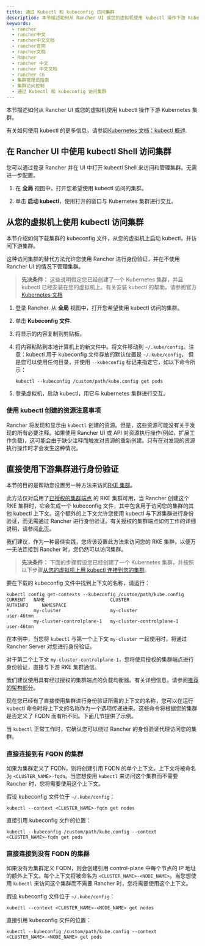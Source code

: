 ```yaml
---
title: 通过 Kubectl 和 kubeconfig 访问集群
description: 本节描述如何从 Rancher UI 或您的虚拟机使用 kubectl 操作下游 Kubernetes 集群。有关如何使用 kubectl 的更多信息，请参阅Kubernetes 文档：kubectl 概述。
keywords:
  - rancher
  - rancher中文
  - rancher中文文档
  - rancher官网
  - rancher文档
  - Rancher
  - rancher 中文
  - rancher 中文文档
  - rancher cn
  - 集群管理员指南
  - 集群访问控制
  - 通过 Kubectl 和 kubeconfig 访问集群
---
```


本节描述如何从 Rancher UI 或您的虚拟机使用 kubectl 操作下游 Kubernetes 集群。

有关如何使用 kubectl 的更多信息，请参阅[Kubernetes 文档：kubectl 概述](https://kubernetes.io/docs/reference/kubectl/overview/).

## 在 Rancher UI 中使用 kubectl Shell 访问集群

您可以通过登录 Rancher 并在 UI 中打开 kubectl Shell 来访问和管理集群。无需进一步配置。

1. 在 **全局** 视图中，打开您希望使用 kubectl 访问的集群。

2. 单击 **启动 kubectl**，使用打开的窗口与 Kubernetes 集群进行交互。

## 从您的虚拟机上使用 kubectl 访问集群

本节介绍如何下载集群的 kubeconfig 文件，从您的虚拟机上启动 kubectl，并访问下游集群。

这种访问集群的替代方法允许您使用 Rancher 进行身份验证，并在不使用 Rancher UI 的情况下管理集群。

> **先决条件：** 这些说明假定您已经创建了一个 Kubernetes 集群，并且 kubectl 已经安装在您的虚拟机上。有关安装 kubectl 的帮助，请参阅官方[Kubernetes 文档](https://kubernetes.io/docs/tasks/tools/install-kubectl/)

1. 登录 Rancher. 从 **全局** 视图中，打开您希望使用 kubectl 访问的集群。
1. 单击 **Kubeconfig 文件**.
1. 将显示的内容复制到剪贴板。
1. 将内容粘贴到本地计算机上的新文件中。将文件移动到 `~/.kube/config`。注意：kubectl 用于 kubeconfig 文件存放的默认位置是 `~/.kube/config`， 但是您可以使用任何目录，并使用 `--kubeconfig` 标记来指定它，如以下命令所示：

   ```
   kubectl --kubeconfig /custom/path/kube.config get pods
   ```

1. 登录虚拟机，启动 kubectl，用它与 kubernetes 集群进行交互。

### 使用 kubectl 创建的资源注意事项

Rancher 将发现和显示由 `kubectl` 创建的资源。但是，这些资源可能没有关于发现的所有必要注释。如果使用 Rancher UI 或 API 对资源执行操作(例如，扩展工作负载)，这可能会由于缺少注释而触发对资源的重新创建。只有在对发现的资源执行操作时才会发生这种情况。

## 直接使用下游集群进行身份验证

本节的目的是帮助您设置另一种方法来访问[RKE 集群](/docs/rancher2.5/cluster-provisioning/rke-clusters/)。

此方法仅对启用了[已授权的集群端点](/docs/rancher2.5/overview/architecture/) 的 RKE 集群可用，当 Rancher 创建这个 RKE 集群时，它会生成一个 kubeconfig 文件，其中包含用于访问您的集群的其他 kubectl 上下文。这个额外的上下文允许您使用 kubectl 与下游集群进行身份验证，而无需通过 Rancher 进行身份验证。有关授权的集群端点如何工作的详细说明，请参阅[此页](/docs/rancher2.5/cluster-admin/cluster-access/ace/)。

我们建议，作为一种最佳实践，您应该设置此方法来访问您的 RKE 集群，以便万一无法连接到 Rancher 时，您仍然可以访问集群。

> **先决条件：** 下面的步骤假设您已经创建了一个 Kubernetes 集群，并按照以下步骤[从您的虚拟机上用 kubectl 连接到您的集群](#从您的虚拟机上使用-kubectl-访问集群)。

要在下载的 kubeconfig 文件中找到上下文的名称，请运行：

```
kubectl config get-contexts --kubeconfig /custom/path/kube.config
CURRENT   NAME                        CLUSTER                     AUTHINFO     NAMESPACE
*         my-cluster                  my-cluster                  user-46tmn
          my-cluster-controlplane-1   my-cluster-controlplane-1   user-46tmn
```

在本例中，当您将 `kubectl` 与第一个上下文 `my-cluster` 一起使用时，将通过 Rancher Server 对您进行身份验证。

对于第二个上下文 `my-cluster-controlplane-1`，您将使用授权的集群端点进行身份验证，直接与下游 RKE 集群通信。

我们建议使用具有经过授权的集群端点的负载均衡器。有关详细信息，请参阅[推荐的架构部分](/docs/rancher2.5/overview/architecture-recommendations/)。

现在您已经有了直接使用集群进行身份验证所需的上下文的名称，您可以在运行 kubectl 命令时将上下文的名称作为一个选项传递进来。这些命令将根据您的集群是否定义了 FQDN 而有所不同。下面几节提供了示例。

当 `kubectl` 正常工作时，它确认您可以绕过 Rancher 的身份验证代理访问您的集群。

### 直接连接到有 FQDN 的集群

如果为集群定义了 FQDN，则将创建引用 FQDN 的单个上下文。上下文将被命名为 `<CLUSTER_NAME>-fqdn`。当您想使用 `kubectl` 来访问这个集群而不需要 Rancher 时，您将需要使用这个上下文。

假设 kubeconfig 文件位于 `~/.kube/config`：

```
kubectl --context <CLUSTER_NAME>-fqdn get nodes
```

直接引用 kubeconfig 文件的位置：

```
kubectl --kubeconfig /custom/path/kube.config --context <CLUSTER_NAME>-fqdn get pods
```

### 直接连接到没有 FQDN 的集群

如果没有为集群定义 FQDN，则会创建引用 control-plane 中每个节点的 IP 地址的额外上下文。每个上下文将被命名为 `<CLUSTER_NAME>-<NODE_NAME>`。当您想使用 `kubectl` 来访问这个集群而不需要 Rancher 时，您将需要使用这个上下文。

假设 kubeconfig 文件位于 `~/.kube/config`：

```
kubectl --context <CLUSTER_NAME>-<NODE_NAME> get nodes
```

直接引用 kubeconfig 文件的位置：

```
kubectl --kubeconfig /custom/path/kube.config --context <CLUSTER_NAME>-<NODE_NAME> get pods
```
